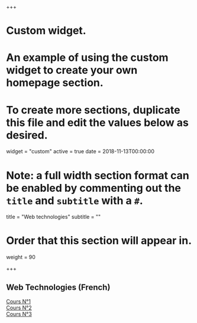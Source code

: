 
+++
# Custom widget.
# An example of using the custom widget to create your own homepage section.
# To create more sections, duplicate this file and edit the values below as desired.
widget = "custom"
active = true
date = 2018-11-13T00:00:00

# Note: a full width section format can be enabled by commenting out the `title` and `subtitle` with a `#`.
title = "Web technologies"
subtitle = ""

# Order that this section will appear in.
weight = 90

+++

## Web Technologies (French)

[Cours N°1](https://abainia.info/teaching/web-technologies/1_intro_web.pdf) </br>
[Cours N°2](https://abainia.info/teaching/web-technologies/2_html.pdf) </br>
[Cours N°3](https://abainia.info/teaching/web-technologies/3_css.pdf) </br>
